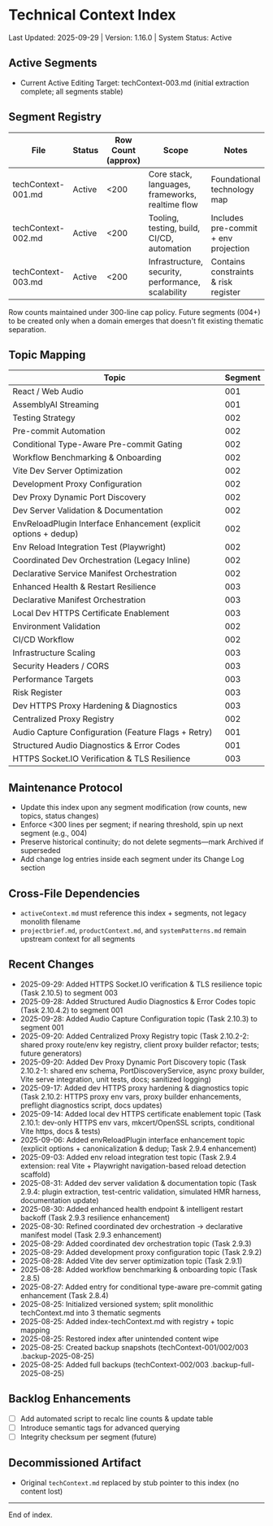 # Technical Context Index

Last Updated: 2025-09-29 | Version: 1.16.0 | System Status: Active

## Active Segments
- Current Active Editing Target: techContext-003.md (initial extraction complete; all segments stable)

## Segment Registry
| File | Status | Row Count (approx) | Scope | Notes |
|------|--------|--------------------|-------|-------|
| techContext-001.md | Active | <200 | Core stack, languages, frameworks, realtime flow | Foundational technology map |
| techContext-002.md | Active | <200 | Tooling, testing, build, CI/CD, automation | Includes pre-commit + env projection |
| techContext-003.md | Active | <200 | Infrastructure, security, performance, scalability | Contains constraints & risk register |

Row counts maintained under 300-line cap policy. Future segments (004+) to be created only when a domain emerges that doesn't fit existing thematic separation.

## Topic Mapping
| Topic | Segment |
|-------|---------|
| React / Web Audio | 001 |
| AssemblyAI Streaming | 001 |
| Testing Strategy | 002 |
| Pre-commit Automation | 002 |
| Conditional Type-Aware Pre-commit Gating | 002 |
| Workflow Benchmarking & Onboarding | 002 |
| Vite Dev Server Optimization | 002 |
| Development Proxy Configuration | 002 |
| Dev Proxy Dynamic Port Discovery | 002 |
| Dev Server Validation & Documentation | 002 |
| EnvReloadPlugin Interface Enhancement (explicit options + dedup) | 002 |
| Env Reload Integration Test (Playwright) | 002 |
| Coordinated Dev Orchestration (Legacy Inline) | 002 |
| Declarative Service Manifest Orchestration | 002 |
| Enhanced Health & Restart Resilience | 003 |
| Declarative Manifest Orchestration | 003 |
| Local Dev HTTPS Certificate Enablement | 003 |
| Environment Validation | 002 |
| CI/CD Workflow | 002 |
| Infrastructure Scaling | 003 |
| Security Headers / CORS | 003 |
| Performance Targets | 003 |
| Risk Register | 003 |
| Dev HTTPS Proxy Hardening & Diagnostics | 003 |
| Centralized Proxy Registry | 002 |
| Audio Capture Configuration (Feature Flags + Retry) | 001 |
| Structured Audio Diagnostics & Error Codes | 001 |
| HTTPS Socket.IO Verification & TLS Resilience | 003 |

## Maintenance Protocol
- Update this index upon any segment modification (row counts, new topics, status changes)
- Enforce <300 lines per segment; if nearing threshold, spin up next segment (e.g., 004)
- Preserve historical continuity; do not delete segments—mark Archived if superseded
- Add change log entries inside each segment under its Change Log section

## Cross-File Dependencies
- `activeContext.md` must reference this index + segments, not legacy monolith filename
- `projectbrief.md`, `productContext.md`, and `systemPatterns.md` remain upstream context for all segments

## Recent Changes
- 2025-09-29: Added HTTPS Socket.IO verification & TLS resilience topic (Task 2.10.5) to segment 003
- 2025-09-28: Added Structured Audio Diagnostics & Error Codes topic (Task 2.10.4.2) to segment 001
- 2025-09-28: Added Audio Capture Configuration topic (Task 2.10.3) to segment 001
- 2025-09-20: Added Centralized Proxy Registry topic (Task 2.10.2-2: shared proxy route/env key registry, client proxy builder refactor; tests; future generators)
- 2025-09-20: Added Dev Proxy Dynamic Port Discovery topic (Task 2.10.2-1: shared env schema, PortDiscoveryService, async proxy builder, Vite serve integration, unit tests, docs; sanitized logging)
- 2025-09-17: Added dev HTTPS proxy hardening & diagnostics topic (Task 2.10.2: HTTPS proxy env vars, proxy builder enhancements, preflight diagnostics script, docs updates)
- 2025-09-14: Added local dev HTTPS certificate enablement topic (Task 2.10.1: dev-only HTTPS env vars, mkcert/OpenSSL scripts, conditional Vite https, docs & tests)
- 2025-09-06: Added envReloadPlugin interface enhancement topic (explicit options + canonicalization & dedup; Task 2.9.4 enhancement)
- 2025-09-03: Added env reload integration test topic (Task 2.9.4 extension: real Vite + Playwright navigation-based reload detection scaffold)
- 2025-08-31: Added dev server validation & documentation topic (Task 2.9.4: plugin extraction, test-centric validation, simulated HMR harness, documentation update)
- 2025-08-30: Added enhanced health endpoint & intelligent restart backoff (Task 2.9.3 resilience enhancement)
- 2025-08-30: Refined coordinated dev orchestration → declarative manifest model (Task 2.9.3 enhancement)
- 2025-08-29: Added coordinated dev orchestration topic (Task 2.9.3)
- 2025-08-29: Added development proxy configuration topic (Task 2.9.2)
- 2025-08-28: Added Vite dev server optimization topic (Task 2.9.1)
- 2025-08-28: Added workflow benchmarking & onboarding topic (Task 2.8.5)
- 2025-08-27: Added entry for conditional type-aware pre-commit gating enhancement (Task 2.8.4)
- 2025-08-25: Initialized versioned system; split monolithic techContext.md into 3 thematic segments
- 2025-08-25: Added index-techContext.md with registry + topic mapping
- 2025-08-25: Restored index after unintended content wipe
- 2025-08-25: Created backup snapshots (techContext-001/002/003 .backup-2025-08-25)
- 2025-08-25: Added full backups (techContext-002/003 .backup-full-2025-08-25)

## Backlog Enhancements
- [ ] Add automated script to recalc line counts & update table
- [ ] Introduce semantic tags for advanced querying
- [ ] Integrity checksum per segment (future)

## Decommissioned Artifact
- Original `techContext.md` replaced by stub pointer to this index (no content lost)

---
End of index.
